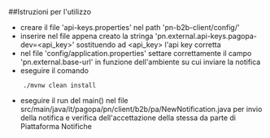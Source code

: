 ##Istruzioni per l'utilizzo
- creare il file 'api-keys.properties' nel path 'pn-b2b-client/config/'
- inserire nel file appena creato la stringa 'pn.external.api-keys.pagopa-dev=<api_key>' sostituendo ad <api_key> l'api key corretta
- nel file 'config/application.properties' settare correttamente il campo 'pn.external.base-url' in funzione dell'ambiente su cui inviare la notifica
- eseguire il comando
```
    ./mvnw clean install
```
- eseguire il run del main() nel file src/main/java/it/pagopa/pn/client/b2b/pa/NewNotification.java
per invio della notifica e verifica dell'accettazione della stessa da parte di Piattaforma Notifiche